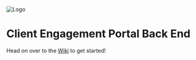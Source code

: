![Logo](https://cdn.discordapp.com/attachments/760248108495274024/778004613910888458/RevatureWithText.png)
# Client Engagement Portal Back End
Head on over to the [Wiki](https://github.com/revaturelabs/client-engagement-portal-back/wiki) to get started!
